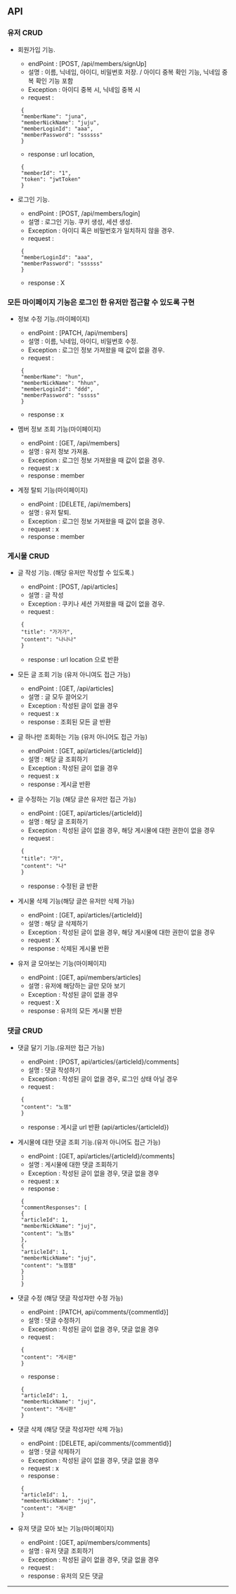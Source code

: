 ## API

### 유저 CRUD

* 회원가입 기능.
    * endPoint : [POST, /api/members/signUp]
    * 설명 : 이름, 닉네임, 아이디, 비밀번호 저장. / 아이디 중복 확인 기능, 닉네임 중복 확인 기능 포함
    * Exception : 아이디 중복 시, 닉네임 중복 시
    * request :
     ~~~
      {
      "memberName": "juna",
      "memberNickName": "juju",
      "memberLoginId": "aaa",
      "memberPassword": "ssssss"
      }
     ~~~
    * response : url location,
     ~~~
      {
      "memberId": "1",
      "token": "jwtToken"
      }
     ~~~
    


* 로그인 기능.
    * endPoint : [POST, /api/members/login]
    * 설명 : 로그인 기능. 쿠키 생성, 세션 생성.
    * Exception : 아이디 혹은 비밀번호가 일치하지 않을 경우.
    * request :
     ~~~
      {
      "memberLoginId": "aaa",
      "memberPassword": "ssssss"
      }
     ~~~
    * response : X

### **모든 마이페이지 기능은 로그인 한 유저만 접근할 수 있도록 구현**

* 정보 수정 기능.(마이페이지)
    * endPoint : [PATCH, /api/members]
    * 설명 : 이름, 닉네임, 아이디, 비밀번호 수정.
    * Exception : 로그인 정보 가져왔을 때 값이 없을 경우.
    * request :
     ~~~
      {
      "memberName": "hun",
      "memberNickName": "hhun",
      "memberLoginId": "ddd",
      "memberPassword": "sssss"
      }
     ~~~
    * response : x

* 멤버 정보 조회 기능(마이페이지)
    * endPoint : [GET, /api/members]
    * 설명 : 유저 정보 가져옴.
    * Exception : 로그인 정보 가져왔을 때 값이 없을 경우.
    * request : x
    * response : member


* 계정 탈퇴 기능(마이페이지)
    * endPoint : [DELETE, /api/members]
    * 설명 : 유저 탈퇴.
    * Exception : 로그인 정보 가져왔을 때 값이 없을 경우.
    * request : x
    * response : member

### 게시물 CRUD

* 글 작성 기능. (해당 유저만 작성할 수 있도록.)
    * endPoint : [POST, /api/articles]
    * 설명 : 글 작성
    * Exception : 쿠키나 세션 가져왔을 때 값이 없을 경우.
    * request :
     ~~~
      {
      "title": "가가가",
      "content": "나나나"
      }
     ~~~
    * response : url location 으로 반환


* 모든 글 조회 기능 (유저 아니여도 접근 가능)
    * endPoint : [GET, /api/articles]
    * 설명 : 글 모두 끌어오기
    * Exception : 작성된 글이 없을 경우
    * request : x
    * response : 조회된 모든 글 반환


* 글 하나만 조회하는 기능 (유저 아니어도 접근 가능)
    * endPoint : [GET, api/articles/{articleId}]
    * 설명 : 해당 글 조회하기
    * Exception : 작성된 글이 없을 경우
    * request : x
    * response : 게시글 반환


* 글 수정하는 기능 (해당 글쓴 유저만 접근 가능)
    * endPoint : [GET, api/articles/{articleId}]
    * 설명 : 해당 글 조회하기
    * Exception : 작성된 글이 없을 경우, 해당 게시물에 대한 권한이 없을 경우
    * request :
     ~~~
      {
      "title": "가",
      "content": "나"
      }
     ~~~
    * response : 수정된 글 반환


* 게시물 삭제 기능(해당 글쓴 유저만 삭제 가능)
    * endPoint : [GET, api/articles/{articleId}]
    * 설명 : 해당 글 삭제하기
    * Exception : 작성된 글이 없을 경우, 해당 게시물에 대한 권한이 없을 경우
    * request : X
    * response : 삭제된 게시물 반환


* 유저 글 모아보는 기능(마이페이지)
    * endPoint : [GET, api/members/articles]
    * 설명 : 유저에 해당하는 글만 모아 보기
    * Exception : 작성된 글이 없을 경우
    * request : X
    * response : 유저의 모든 게시물 반환


### 댓글 CRUD


* 댓글 달기 기능.(유저만 접근 가능)
    * endPoint : [POST, api/articles/{articleId}/comments]
    * 설명 : 댓글 작성하기
    * Exception : 작성된 글이 없을 경우, 로그인 상태 아닐 경우
    * request :
     ~~~
      {
      "content": "노잼"
      }
     ~~~
    * response : 게시글 url 반환 (api/articles/{articleId})


* 게시물에 대한 댓글 조회 기능.(유저 아니어도 접근 가능)
    * endPoint : [GET, api/articles/{articleId}/comments]
    * 설명 : 게시물에 대한 댓글 조회하기
    * Exception : 작성된 글이 없을 경우, 댓글 없을 경우
    * request : x
    * response :
     ~~~
      {
      "commentResponses": [
      {
      "articleId": 1,
      "memberNickName": "juj",
      "content": "노잼s"
      },
      {
      "articleId": 1,
      "memberNickName": "juj",
      "content": "노잼잼"
      }
      ]
      }
     ~~~
  

* 댓글 수정 (해당 댓글 작성자만 수정 가능)
    * endPoint : [PATCH, api/comments/{commentId}]
    * 설명 : 댓글 수정하기
    * Exception : 작성된 글이 없을 경우, 댓글 없을 경우
    * request :
     ~~~
      {
      "content": "게시판"
      }
     ~~~
    * response :
     ~~~
      {
      "articleId": 1,
      "memberNickName": "juj",
      "content": "게시판"
      }
     ~~~
  

* 댓글 삭제 (해당 댓글 작성자만 삭제 가능)
    * endPoint : [DELETE, api/comments/{commentId}]
    * 설명 : 댓글 삭제하기
    * Exception : 작성된 글이 없을 경우, 댓글 없을 경우
    * request : x
    * response :
     ~~~
      {
      "articleId": 1,
      "memberNickName": "juj",
      "content": "게시판"
      }
     ~~~


* 유저 댓글 모아 보는 기능(마이페이지)
    * endPoint : [GET, api/members/comments]
    * 설명 : 유저 댓글 조회하기
    * Exception : 작성된 글이 없을 경우, 댓글 없을 경우
    * request :
    * response : 유저의 모든 댓글
---
